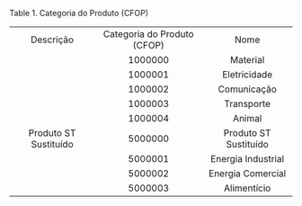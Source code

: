 <div id="d402856e1" class="table">

<div class="table-title">

Table 1. Categoria do Produto
(CFOP)

</div>

<div class="table-contents">

|                       |                             |                       |
| :-------------------: | :-------------------------: | :-------------------: |
|       Descrição       | Categoria do Produto (CFOP) |         Nome          |
|                       |           1000000           |       Material        |
|                       |           1000001           |     Eletricidade      |
|                       |           1000002           |      Comunicação      |
|                       |           1000003           |      Transporte       |
|                       |           1000004           |        Animal         |
| Produto ST Sustituído |           5000000           | Produto ST Sustituído |
|                       |           5000001           |  Energia Industrial   |
|                       |           5000002           |   Energia Comercial   |
|                       |           5000003           |      Alimentício      |

</div>

</div>

